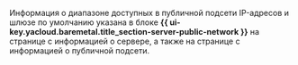 Информация о диапазоне доступных в публичной подсети IP-адресов и шлюзе по умолчанию указана в блоке **{{ ui-key.yacloud.baremetal.title_section-server-public-network }}** на странице с информацией о сервере, а также на странице с информацией о публичной подсети.